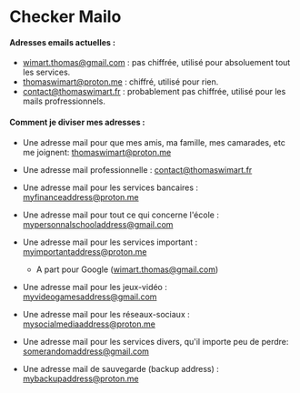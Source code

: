 


# Checker Mailo 


#### Adresses emails actuelles :

- wimart.thomas@gmail.com : pas chiffrée, utilisé pour absoluement tout les services.
- thomaswimart@proton.me : chiffré, utilisé pour rien.
- contact@thomaswimart.fr : probablement pas chiffrée, utilisé pour les mails profressionnels.


#### Comment je diviser mes adresses : 

- Une adresse mail pour que mes amis, ma famille, mes camarades, etc me joignent: thomaswimart@proton.me
- Une adresse mail professionnelle : contact@thomaswimart.fr 
- Une adresse mail pour les services bancaires : myfinanceaddress@proton.me
- Une adresse mail pour tout ce qui concerne l'école : mypersonnalschooladdress@gmail.com
- Une adresse mail pour les services important : myimportantaddress@proton.me
	- A part pour Google (wimart.thomas@gmail.com)
- Une adresse mail pour les jeux-vidéo : myvideogamesaddress@gmail.com
- Une adresse mail pour les réseaux-sociaux : mysocialmediaaddress@proton.me
- Une adresse mail pour les services divers, qu'il importe peu de perdre: somerandomaddress@gmail.com



- Une adresse mail de sauvegarde (backup address) : mybackupaddress@proton.me


